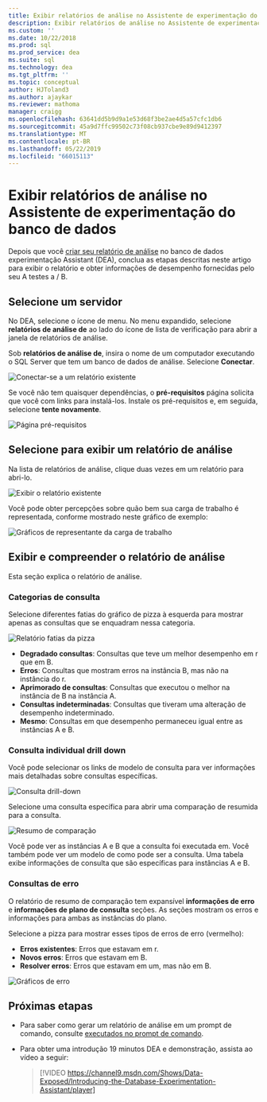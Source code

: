 ```yaml
---
title: Exibir relatórios de análise no Assistente de experimentação do banco de dados para atualizações do SQL Server
description: Exibir relatórios de análise no Assistente de experimentação do banco de dados
ms.custom: ''
ms.date: 10/22/2018
ms.prod: sql
ms.prod_service: dea
ms.suite: sql
ms.technology: dea
ms.tgt_pltfrm: ''
ms.topic: conceptual
author: HJToland3
ms.author: ajaykar
ms.reviewer: mathoma
manager: craigg
ms.openlocfilehash: 63641dd5b9d9a1e53d68f3be2ae4d5a57cfc1db6
ms.sourcegitcommit: 45a9d7ffc99502c73f08cb937cbe9e89d9412397
ms.translationtype: MT
ms.contentlocale: pt-BR
ms.lasthandoff: 05/22/2019
ms.locfileid: "66015113"
---
```

# <a name="view-analysis-reports-in-database-experimentation-assistant"></a>Exibir relatórios de análise no Assistente de experimentação do banco de dados

Depois que você [criar seu relatório de análise](database-experimentation-assistant-create-report.md) no banco de dados experimentação Assistant (DEA), conclua as etapas descritas neste artigo para exibir o relatório e obter informações de desempenho fornecidas pelo seu A testes a / B.

## <a name="select-a-server"></a>Selecione um servidor

No DEA, selecione o ícone de menu. No menu expandido, selecione **relatórios de análise de** ao lado do ícone de lista de verificação para abrir a janela de relatórios de análise.

Sob **relatórios de análise de**, insira o nome de um computador executando o SQL Server que tem um banco de dados de análise. Selecione **Conectar**. 

![Conectar-se a um relatório existente](./media/database-experimentation-assistant-view-report/dea-view-report-connect.png)

Se você não tem quaisquer dependências, o **pré-requisitos** página solicita que você com links para instalá-los. Instale os pré-requisitos e, em seguida, selecione **tente novamente**.

![Página pré-requisitos](./media/database-experimentation-assistant-view-report/dea-view-report-prereq.png)

## <a name="select-an-analysis-report-to-view"></a>Selecione para exibir um relatório de análise

Na lista de relatórios de análise, clique duas vezes em um relatório para abri-lo.

![Exibir o relatório existente](./media/database-experimentation-assistant-view-report/dea-view-report-view-existing.png)

Você pode obter percepções sobre quão bem sua carga de trabalho é representada, conforme mostrado neste gráfico de exemplo:

![Gráficos de representante da carga de trabalho](./media/database-experimentation-assistant-view-report/dea-view-report-workload-compare.png)

## <a name="view-and-understand-the-analysis-report"></a>Exibir e compreender o relatório de análise

Esta seção explica o relatório de análise.

### <a name="query-categories"></a>Categorias de consulta

Selecione diferentes fatias do gráfico de pizza à esquerda para mostrar apenas as consultas que se enquadram nessa categoria.

![Relatório fatias da pizza](./media/database-experimentation-assistant-view-report/dea-view-report-pie-slices.png)

- **Degradado consultas**: Consultas que teve um melhor desempenho em r que em B.  
- **Erros**: Consultas que mostram erros na instância B, mas não na instância do r.  
- **Aprimorado de consultas**: Consultas que executou o melhor na instância de B na instância A.  
- **Consultas indeterminadas**: Consultas que tiveram uma alteração de desempenho indeterminado.  
- **Mesmo**: Consultas em que desempenho permaneceu igual entre as instâncias A e B.

### <a name="individual-query-drill-down"></a>Consulta individual drill down

Você pode selecionar os links de modelo de consulta para ver informações mais detalhadas sobre consultas específicas.

![Consulta drill-down](./media/database-experimentation-assistant-view-report/dea-view-report-drilldown.png)

Selecione uma consulta específica para abrir uma comparação de resumida para a consulta.

![Resumo de comparação](./media/database-experimentation-assistant-view-report/dea-view-report-comparison-summary.png)

Você pode ver as instâncias A e B que a consulta foi executada em. Você também pode ver um modelo de como pode ser a consulta. Uma tabela exibe informações de consulta que são específicas para instâncias A e B.

### <a name="error-queries"></a>Consultas de erro

O relatório de resumo de comparação tem expansível **informações de erro** e **informações de plano de consulta** seções. As seções mostram os erros e informações para ambas as instâncias do plano.

Selecione a pizza para mostrar esses tipos de erros de erro (vermelho):
- **Erros existentes**: Erros que estavam em r.
- **Novos erros**: Erros que estavam em B.
- **Resolver erros**: Erros que estavam em um, mas não em B.

![Gráficos de erro](./media/database-experimentation-assistant-view-report/dea-view-report-error-charts.png)

## <a name="next-steps"></a>Próximas etapas

- Para saber como gerar um relatório de análise em um prompt de comando, consulte [executados no prompt de comando](database-experimentation-assistant-run-command-prompt.md).

- Para obter uma introdução 19 minutos DEA e demonstração, assista ao vídeo a seguir:

  > [!VIDEO https://channel9.msdn.com/Shows/Data-Exposed/Introducing-the-Database-Experimentation-Assistant/player]
